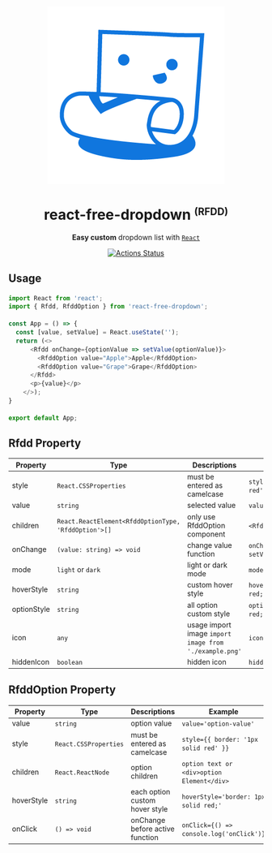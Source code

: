<div align="center">
  <img src="./public/RFDD_logo.png" alt="react free fropdown logo" />
</div>
<h1 align="center">react-free-dropdown <small><sup>(RFDD)</sup></small></h1>
<div align="center">

**Easy custom** dropdown list with [`React`](https://facebook.github.io/react/)

[![Actions Status](https://github.com/flamingotiger/react-free-dropdown/workflows/react-free-dropdown-ci/badge.svg)](https://github.com/flamingotiger/react-free-dropdown/actions)

</div>

## Usage

```javascript jsx
import React from 'react';
import { Rfdd, RfddOption } from 'react-free-dropdown';

const App = () => {
  const [value, setValue] = React.useState('');
  return (<>
      <Rfdd onChange={optionValue => setValue(optionValue)}>
        <RfddOption value="Apple">Apple</RfddOption>
        <RfddOption value="Grape">Grape</RfddOption>    
      </Rfdd>
      <p>{value}</p>
    </>);
}

export default App;
```

## Rfdd Property

| Property  | Type | Descriptions | Example |
| ------------- | ------------- | ------------- | ------------- |
| style  | `React.CSSProperties`  | must be entered as camelcase | `style={{border: '1px solid red'}}` | 
| value | `string` | selected value | `value={value}` |
| children | `React.ReactElement<RfddOptionType, 'RfddOption'>[]` | only use RfddOption component | `<RfddOption>option</RfddOption>`|
| onChange | `(value: string) => void` | change value function | `onChange={(optionValue) => setValue(optionValue)}`|
| mode | `light` or `dark` | light or dark mode | `mode='dark'`|
| hoverStyle | `string` | custom hover style | `hoverStyle='border: 1px solid red;'` |
| optionStyle | `string` | all option custom style | `optionStyle='border: 1px solid red;'` |
| icon | `any` | usage import image `import image from './example.png'` | `icon={image}` |
| hiddenIcon | `boolean` | hidden icon | `hiddenIcon={true}` |

## RfddOption Property

| Property  | Type | Descriptions | Example |
| ------------- | ------------- | ------------- | ------------- |
| value | `string` | option value | `value='option-value'`|
| style  | `React.CSSProperties`  | must be entered as camelcase | `style={{ border: '1px solid red' }}`|
| children | `React.ReactNode` | option children | `option text or <div>option Element</div>`|
| hoverStyle | `string` | each option custom hover style | `hoverStyle='border: 1px solid red;'` |
| onClick | `() => void` | onChange before active function | `onClick={() => console.log('onClick')}` |
